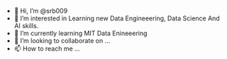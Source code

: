 - 👋 Hi, I’m @srb009
- 👀 I’m interested in Learning new Data Engineeering, Data Science And AI skills. 
- 🌱 I’m currently learning MIT Data Enineeering 
- 💞️ I’m looking to collaborate on ...
- 📫 How to reach me ...

<!---
srb009/srb009 is a ✨ special ✨ repository because its `README.md` (this file) appears on your GitHub profile.
You can click the Preview link to take a look at your changes.
--->

